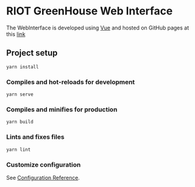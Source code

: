 # RIOT GreenHouse Web Interface
The WebInterface is developed using [Vue](https://vuejs.org/) and hosted on GitHub pages at
this [link](https://kernel-machine.github.io/RIOT-GreenHouse/)

## Project setup
```
yarn install
```

### Compiles and hot-reloads for development
```
yarn serve
```

### Compiles and minifies for production
```
yarn build
```

### Lints and fixes files
```
yarn lint
```

### Customize configuration
See [Configuration Reference](https://cli.vuejs.org/config/).
